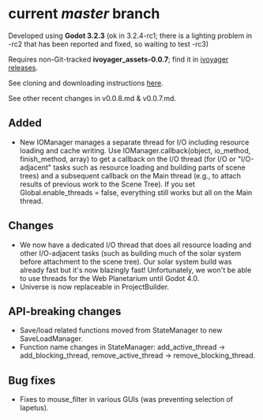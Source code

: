# current _master_ branch
Developed using **Godot 3.2.3** (ok in 3.2.4-rc1; there is a lighting problem in -rc2 that has been reported and fixed, so waiting to test -rc3)

Requires non-Git-tracked **ivoyager_assets-0.0.7**; find it in [ivoyager releases](https://github.com/ivoyager/ivoyager/releases).

See cloning and downloading instructions [here](https://ivoyager.dev/download/). 

See other recent changes in v0.0.8.md & v0.0.7.md.

## Added
* New IOManager manages a separate thread for I/O including resource loading and cache writing. Use IOManager.callback(object, io_method, finish_method, array) to get a callback on the I/O thread (for I/O or "I/O-adjacent" tasks such as resource loading and building parts of scene trees) and a subsequent callback on the Main thread (e.g., to attach results of previous work to the Scene Tree). If you set Global.enable_threads = false, everything still works but all on the Main thread.

## Changes
* We now have a dedicated I/O thread that does all resource loading and other I/O-adjacent tasks (such as building much of the solar system before attachment to the scene tree). Our solar system build was already fast but it's now blazingly fast! Unfortunately, we won't be able to use threads for the Web Planetarium until Godot 4.0.
* Universe is now replaceable in ProjectBuilder.

## API-breaking changes
* Save/load related functions moved from StateManager to new SaveLoadManager.
* Function name changes in StateManager: add_active_thread -> add_blocking_thread, remove_active_thread -> remove_blocking_thread.

## Bug fixes
* Fixes to mouse_filter in various GUIs (was preventing selection of Iapetus).
